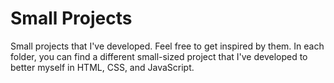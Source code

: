 # Small Projects
Small projects that I've developed. Feel free to get inspired by them.
In each folder, you can find a different small-sized project that I've developed to better myself in HTML, CSS, and JavaScript.
